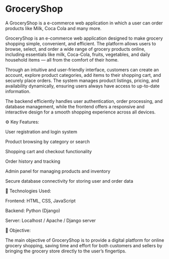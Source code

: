 # GroceryShop
A GroceryShop is a e-commerce web application in which a user can order products like  Milk, Coca Cola and many more.

GroceryShop is an e-commerce web application designed to make grocery shopping simple, convenient, and efficient. The platform allows users to browse, select, and order a wide range of grocery products online, including essentials like milk, Coca-Cola, fruits, vegetables, and daily household items — all from the comfort of their home.

Through an intuitive and user-friendly interface, customers can create an account, explore product categories, add items to their shopping cart, and securely place orders. The system manages product listings, pricing, and availability dynamically, ensuring users always have access to up-to-date information.

The backend efficiently handles user authentication, order processing, and database management, while the frontend offers a responsive and interactive design for a smooth shopping experience across all devices.

⚙️ Key Features:

User registration and login system

Product browsing by category or search

Shopping cart and checkout functionality

Order history and tracking

Admin panel for managing products and inventory

Secure database connectivity for storing user and order data

🧰 Technologies Used:

Frontend: HTML, CSS, JavaScript

Backend: Python (Django)

Server: Localhost / Apache / Django server

🎯 Objective:

The main objective of GroceryShop is to provide a digital platform for online grocery shopping, saving time and effort for both customers and sellers by bringing the grocery store directly to the user’s fingertips.
